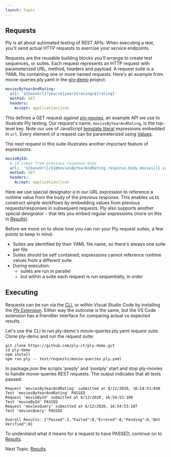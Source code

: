 ```yaml
---
layout: topic
---
```

## Requests
Ply is all about automated testing of REST APIs. When executing a test, 
you'll send actual HTTP requests to exercise your service endpoints.

Requests are the reusable building blocks you'll arrange to create test sequences, or suites.
Each request represents an HTTP request with parameterized URL, method, headers and payload.
A request suite is a YAML file containing one or more named requests.  Here's an example from 
movie-queries.ply.yaml in the [ply-demo](https://github.com/ply-ct/ply-demo) project:
```yaml
moviesByYearAndRating:
  url: '${baseUrl}?year=${year}&rating=${rating}'
  method: GET
  headers:
    Accept: application/json
```
This defines a GET request against [ply-movies](https://github.com/ply-ct/ply-movies/), an
example API we use to illustrate Ply testing.  Our request's name, `moviesByYearAndRating`,
is the top-level key. Note our use of JavaScript [template literal](https://developer.mozilla.org/en-US/docs/Web/JavaScript/Reference/Template_literals)
expressions embedded in `url`. Every element of a request can be parameterized using [Values](values).

The next request in this suite illustrates another important feature of expressions:
```yaml
movieById:
  # id comes from previous response body
  url:  '${baseUrl}/${@moviesByYearAndRating.response.body.movies[1].id}'
  method: GET
  headers:
    Accept: application/json
```
Here we use special designator `@` in our URL expression to reference a runtime value from the body of the previous response.
This enables us to construct simple workflows by embedding values from previous requests/responses in subsequent requests.
Ply also supports another special designator `~` that lets you embed regular expressions (more on this in [Results](results)).

Before we move on to show how you can run your Ply request suites, a few points to keep in mind:
  - Suites are identified by their YAML file name, so there's always one suite per file
  - Suites should be self contained; expressions cannot reference runtime values from a different suite
  - During execution:
    - suites are run in parallel 
    - but within a suite each request is run sequentially, in order

## Executing
Requests can be run via the [CLI](cli), or within Visual Studio Code by installing the [Ply Extension]().
Either way the outcome is the same, but the VS Code extension has a friendlier interface for comparing actual
vs expected results.

Let's use the CLI to run ply-demo's movie-queries.ply.yaml request suite.  Clone ply-demo and run the request suite:
```
git clone https://github.com/ply-ct/ply-demo.git
cd ply-demo
npm install
npm run ply -- test/requests/movie-queries.ply.yaml
```
In package.json the scripts 'preply' and 'postply' start and stop ply-movies to handle movie-queries REST requests.
The output indicates that all tests passed:
```
Request 'moviesByYearAndRating' submitted at 8/12/2020, 16:54:53:048
Test 'moviesByYearAndRating' PASSED
Request 'movieById' submitted at 8/12/2020, 16:54:53:100
Test 'movieById' PASSED
Request 'moviesQuery' submitted at 8/12/2020, 16:54:53:107
Test 'moviesQuery' PASSED

Overall Results: {"Passed":3,"Failed":0,"Errored":0,"Pending":0,"Not Verified":0}
```
To understand what it means for a request to have PASSED, continue on to [Results](results).

Next Topic: [Results](results)